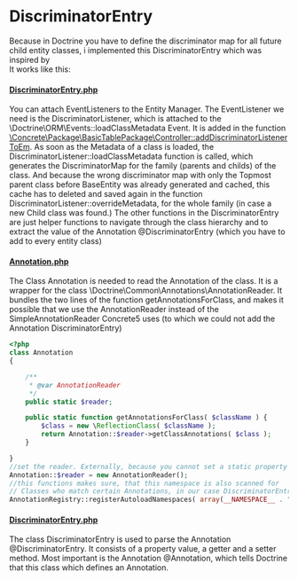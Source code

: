 # DiscriminatorEntry 
Because in Doctrine you have to define the discriminator map for all future child entity classes,
i implemented this DiscriminatorEntry which was inspired by  
It works like this:  
#### [DiscriminatorEntry.php](DiscriminatorEntry.php)  
You can attach EventListeners to the Entity Manager. The EventListener we need is the DiscriminatorListener,
which is attached to the  \Doctrine\ORM\Events::loadClassMetadata Event. It is added in the function
[\Concrete\Package\BasicTablePackage\Controller::addDiscriminatorListenerToEm](../..#controlleradddiscriminatorlistenertoem).
As soon as the Metadata of a class is loaded, the DiscriminatorListener::loadClassMetadata function is called,
which generates the DiscriminatorMap for the family (parents and childs) of the class.  And because the wrong discriminator map
with only the Topmost parent class before BaseEntity was already generated and cached, this cache has to deleted and saved again in the function
DiscriminatorListener::overrideMetadata, for the whole family (in case a new Child class was found.)
The other functions in the DiscriminatorEntry are just helper functions to navigate through the class hierarchy and to extract the value of the Annotation @DiscriminatorEntry
 (which you have to add to every entity class)
 
#### [Annotation.php](Annotation.php)  
The Class Annotation is needed to read the Annotation of the class. It is a wrapper for the class \Doctrine\Common\Annotations\AnnotationReader.
It bundles the two lines of the function getAnnotationsForClass, and makes it possible that we use the AnnotationReader instead of the SimpleAnnotationReader Concrete5 uses (to which we could not add the Annotation DiscriminatorEntry) 
```php
<?php
class Annotation
{

    /**
     * @var AnnotationReader
     */
    public static $reader;

    public static function getAnnotationsForClass( $className ) {
        $class = new \ReflectionClass( $className );
        return Annotation::$reader->getClassAnnotations( $class );
    }

}
//set the reader. Externally, because you cannot set a static property as a return value of a function
Annotation::$reader = new AnnotationReader();
//this functions makes sure, that this namespace is also scanned for
// Classes who match certain Annotations, in our case DiscriminatorEntry
AnnotationRegistry::registerAutoloadNamespaces( array(__NAMESPACE__ . "" ));
```


#### [DiscriminatorEntry.php](DiscriminatorEntry.php)  
The class DiscriminatorEntry is used to parse the Annotation @DiscriminatorEntry. It consists of a property value, a getter and a setter method.
Most important is the Annotation @Annotation, which tells Doctrine that this class which defines an Annotation.

